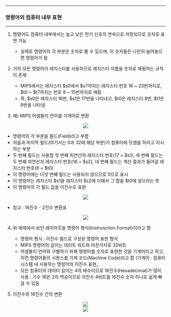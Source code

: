 -----
### 명령어의 컴퓨터 내부 표현
-----
1. 명령어도 컴퓨터 내부에서는 높고 낮은 전기 신호의 연속으로 저장되므로 숫자로 표현 가능
   - 실제로 명령어의 각 부분은 숫자로 볼 수 있으며, 이 숫자들은 나란히 늘어놓으면 명령어가 됨

2. 거의 모든 명령어가 레지스터를 사용하므로 레지스터 이름을 숫자로 매핑하는 규칙이 존재
   - MIPS에서는 레지스터 $s0에서 $s7까지는 레지스터 번호 16 ~ 23번까지로, $t0 ~ $t7까지는 번호 8 ~ 15번까지로 매핑
   - 즉, $s0은 레지스터 16번, $s1은 17번을 나타내고, $t0은 레지스터 8번, $t1은 9번을 나타냄

3. 예) MIPS 어셈블리 언어를 기계어로 변환
<div align="center">
<img src="https://github.com/user-attachments/assets/94abbe44-9203-4aa9-9384-7c9548ee1ef6">
</div>

   - 명령어의 각 부분을 필드(Field)라고 부름
   - 처음과 마지막 필드(여기서는 0과 32에 해당 부분)가 컴퓨터에 덧셈을 하라고 지시하는 부분
   - 두 번쨰 필드는 사용할 첫 번째 피연산자 레지스터 번호(17 = $s1), 세 번째 필드는 두 번쨰 피연산자 레지스터 번호(18 = $s2), 네 번째 필드는 계산 결과가 들어갈 레지스터 번호(8 = $t0)
   - 이 명령어에는 다섯 번쨰 필드는 사용되지 않으므로 0으로 표시
   - 이 명령어는 레지스터 $s1을 레지스터 $s2에 더해서 그 합을 $t0에 넣으라는 뜻
   - 이 명령어의 각 필드 값을 이진수로 표현
<div align="center">
<img src="https://github.com/user-attachments/assets/17e6b323-e3ba-4517-aafd-b487c0b68f91">
</div>

   - 참고 : 16진수 - 2진수 변환표
<div align="center">
<img src="https://github.com/user-attachments/assets/2e042800-c9d9-454d-8b91-7bdfaa2936a7">
</div>

4. 위 예제에서 보인 레이아웃을 명령어 형식(Instrunction Format)이라고 함
   - 명령어 형식 : 이진수 필드로 구성된 명령어 표현 형식
   - MIPS 명령어의 길이는 데이트 워드와 마찬가지로 32비트
   - 어셈블리 언어와 구별하기 위해 명령어를 숫자로 표현한 것을 기계어라고 하고, 이런 명령어들의 시퀀스를 기계 코드(Machine Code)라고 함 (기계어 : 컴퓨터 시스템 내 사용하는 명령어의 이진수 표현_
   - 모든 컴퓨터의 데이터 길이는 4의 배수이므로 16진수(Hexadecimal)가 많이 사용 : 기수 16은 2의 멱승이므로 이진수 4비트를 16진수 숫자 하나로 쉽게 빠굴 수 있음

5. 이진수와 16진수 간의 변환
<div align="center">
<img src="https://github.com/user-attachments/assets/6ab8b89d-c20b-4c85-aa0c-20c5831794b2">
</div>

<div align="center">
<img src="https://github.com/user-attachments/assets/aa279834-147d-4f6c-ad8d-7695225eb2b5">
</div>
